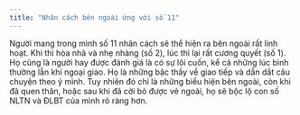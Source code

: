 ```yaml
---
title: "Nhân cách bên ngoài ứng với số 11"
---
```

Người mang trong mình số 11 nhân cách sẽ thể hiện ra bên ngoài rất linh hoạt. Khi thì hòa nhã và nhẹ nhàng (số 2), lúc thì lại rất cương quyết (số 1). Họ cũng là người hay được đánh giá là có sự lôi cuốn, kể cả những lúc bình thường lẫn khi ngoại giao. Họ là những bậc thầy về giao tiếp và dẫn dắt câu chuyện theo ý mình. Tuy nhiên đó chỉ là những biểu hiện bên ngoài, còn khi đã quen thân, hoặc sau khi đã cởi bỏ được vẻ ngoài, họ sẽ bộc lộ con số NLTN và ĐLBT của mình rõ ràng hơn.